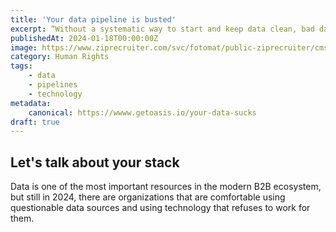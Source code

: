```yaml
---
title: 'Your data pipeline is busted'
excerpt: “Without a systematic way to start and keep data clean, bad data will happen.” — Donato Diorio
publishedAt: 2024-01-18T00:00:00Z
image: https://www.ziprecruiter.com/svc/fotomat/public-ziprecruiter/cms/498337716GasPipeline.jpg=ws1280x960
category: Human Rights
tags: 
    - data
    - pipelines
    - technology
metadata:
    canonical: https://wwww.getoasis.io/your-data-sucks
draft: true
---
```


## Let's talk about your stack

Data is one of the most important resources in the modern B2B ecosystem, but still in 2024, there are organizations that are comfortable using questionable data sources and using technology that refuses to work for them. 